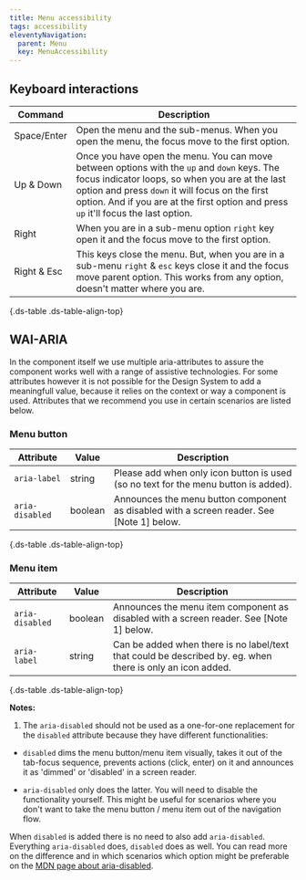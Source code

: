```yaml
---
title: Menu accessibility
tags: accessibility
eleventyNavigation:
  parent: Menu
  key: MenuAccessibility
---
```


<section>

## Keyboard interactions

<div class="ds-table-wrapper">

|Command|Description|
|-|-|
|Space/Enter | Open the menu and the sub-menus. When you open the menu, the focus move to the first option.|
|Up & Down | Once you have open the menu. You can move between options with the `up` and `down` keys. The focus indicator loops, so when you are at the last option and press `down` it will focus on the first option. And if you are at the first option and press `up` it'll focus the last option.|
|Right | When you are in a sub-menu option `right` key open it and the focus move to the first option.|
|Right & Esc | This keys close the menu. But, when you are in a sub-menu `right` & `esc` keys close it and the focus move parent option. This works from any option, doesn't matter where you are.|


{.ds-table .ds-table-align-top}

</div>

</section>

<section>

## WAI-ARIA

In the component itself we use multiple aria-attributes to assure the component works well with a range of assistive technologies. For some attributes however it is not possible for the Design System to add a meaningfull value, because it relies on the context or way a component is used. Attributes that we recommend you use in certain scenarios are listed below.

<section>

### Menu button

<div class="ds-table-wrapper">

|Attribute|Value|Description|
|-|-|-|
|`aria-label`|string|Please add when only icon button is used (so no text for the menu button is added).|
|`aria-disabled`|boolean|Announces the menu button component as disabled with a screen reader. See [Note 1] below.|

{.ds-table .ds-table-align-top}

</div>
</section>

<section>

### Menu item

<div class="ds-table-wrapper">

|Attribute|Value|Description|
|-|-|-|
|`aria-disabled`|boolean|Announces the menu item component as disabled with a screen reader. See [Note 1] below.|
|`aria-label`|string|Can be added when there is no label/text that could be described by. eg. when there is only an icon added.|

{.ds-table .ds-table-align-top}

</div>

</section>

**Notes:**
1. The `aria-disabled` should not be used as a one-for-one replacement for the `disabled` attribute because they have different functionalities:

- `disabled` dims the menu button/menu item visually, takes it out of the tab-focus sequence, prevents actions (click, enter) on it and announces it as 'dimmed' or 'disabled' in a screen reader.

- `aria-disabled` only does the latter. You will need to disable the functionality yourself. This might be useful for scenarios where you don't want to take the menu button / menu item out of the navigation flow.

When `disabled` is added there is no need to also add `aria-disabled`. Everything `aria-disabled` does, `disabled` does as well. You can read more on the difference and in which scenarios which option might be preferable on the [MDN page about aria-disabled](https://developer.mozilla.org/en-US/docs/Web/Accessibility/ARIA/Attributes/aria-disabled).

</section>
